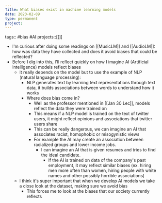 ```yaml
---
Title: What biases exist in machine learning models
date: 2023-02-09
type: permanent
project:
---
```


tags::  #bias #AI
projects::[[]]

- I'm curious after doing some readings on [[MusicLM]] and [[AudioLM]]: how was data they have collected and does it avoid biases that could be reflected?
- Before I dig into this, I'll reflect quickly on how I imagine AI (Artificial Intelligence) models reflect biases
	- It really depends on the model but to use the example of NLP (natural language processing):
		- NLP generates text by learning text representations through text data, it builds associations between words to understand how it works
		- Where does bias come in?
			- Well as the professor mentioned in [[Jan 30 Lec]], models reflect the data they were trained on
			- This means if a NLP model is trained on the text of twitter users, it might reflect opinions and associations that twitter users share
			- This can be really dangerous, we can imagine an AI that associates racist, homophobic or misogynistic views
			- For example the AI may create an association between racialized groups and lower income jobs.
				- I can imagine an AI that is given resumes and tries to find the ideal candidate.
					- If the AI is trained on data of the company's past employment, it may reflect similar biases (ex. hiring men more often than women, hiring people with white names and other possibly horrible associations)
	- I think it's super important that when we develop AI models we take a close look at the dataset, making sure we avoid bias
		- This forces me to look at the biases that our society currently reflects 